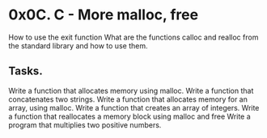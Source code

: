# 0x0C. C - More malloc, free
How to use the exit function
What are the functions calloc and realloc from the standard library and how to use them.

## Tasks.
Write a function that allocates memory using malloc.
Write a function that concatenates two strings.
Write a function that allocates memory for an array, using malloc.
Write a function that creates an array of integers.
Write a function that reallocates a memory block using malloc and free
Write a program that multiplies two positive numbers.